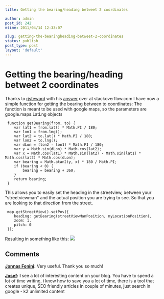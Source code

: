 ```yaml
---
title: Getting the bearing/heading betweet 2 coordinates

author: admin
post_id: 242
mtime: 2011/04/14 12:33:07

slug: getting-the-bearingheading-betweet-2-coordinates
status: publish
post_type: post
layout: 'default'
---
```


# Getting the bearing/heading betweet 2 coordinates

Thanks to [rjsteward](http://stackoverflow.com/users/76639/rjsteward) with his [answer](http://stackoverflow.com/questions/1971585/mapping-math-and-javascript) over at stackoverflow.com I have now a simple function for getting the bearing between to coordinates: The function is meant to be used with google maps, so the parameters are google.maps.LatLng objects 
```
 function getBearing(from, to) {
	var lat1 = from.lat() * Math.PI / 180;
	var lon1 = from.lng();
	var lat2 = to.lat() * Math.PI / 180;
	var lon2 = to.lng();
	var dLon = (lon2 - lon1) * Math.PI / 180;
	var y = Math.sin(dLon) * Math.cos(lat2);
	var x = Math.cos(lat1) * Math.sin(lat2) - Math.sin(lat1) * Math.cos(lat2) * Math.cos(dLon);
	var bearing = Math.atan2(y, x) * 180 / Math.PI;
	if (bearing < 0) {
	    bearing = bearing + 360;
	}
	return bearing;
 }
```
 This allows you to easily set the heading in the streetview, between your "streetviewman" and the actual position you are trying to see. So that you are looking to that direction from the street. 
```
 map.getStreetView().setPov({
	heading: getBearing(streetViewManPosition, myLocationPosition),
	zoom: 1,
	pitch: 0
 }); 
```
 Resulting in something like this: 
 ![](../images/streetview-heading.png)

## Comments

**[Jonnas Fonini](#2974 "2012-09-11 15:48:49"):** Very useful. Thank you so much!

**[Josef](#3475 "2014-07-17 22:19:37"):** I see a lot of interesting content on your blog. You have to spend a lot of time writing, i know how to save you a lot of time, there is a tool that creates unique, SEO friendly articles in couple of minutes, just search in google - k2 unlimited content

